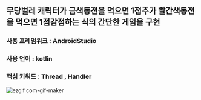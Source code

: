 ## 무당벌레 캐릭터가 금색동전을 먹으면 1점추가 빨간색동전을 먹으면 1점감점하는 식의 간단한 게임을 구현
### 사용 프레임워크 : AndroidStudio   
### 사용 언어 : kotlin
### 핵심 키워드 : Thread , Handler

![ezgif com-gif-maker](https://user-images.githubusercontent.com/76093968/136978162-9c918fe7-b6d5-47fc-9bfc-88cb0606e6a2.gif)
